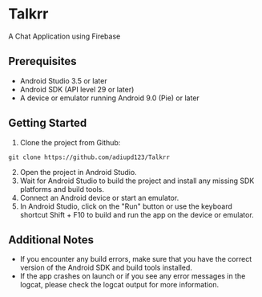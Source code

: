 # Talkrr
A Chat Application using Firebase

## Prerequisites
* Android Studio 3.5 or later
* Android SDK (API level 29 or later)
* A device or emulator running Android 9.0 (Pie) or later

## Getting Started

1. Clone the project from Github:
```git
git clone https://github.com/adiupd123/Talkrr
```
2. Open the project in Android Studio.
3. Wait for Android Studio to build the project and install any missing SDK platforms and build tools.
4. Connect an Android device or start an emulator.
5. In Android Studio, click on the "Run" button or use the keyboard shortcut Shift + F10 to build and run the app on the device or emulator.

## Additional Notes

* If you encounter any build errors, make sure that you have the correct version of the Android SDK and build tools installed.
* If the app crashes on launch or if you see any error messages in the logcat, please check the logcat output for more information.
